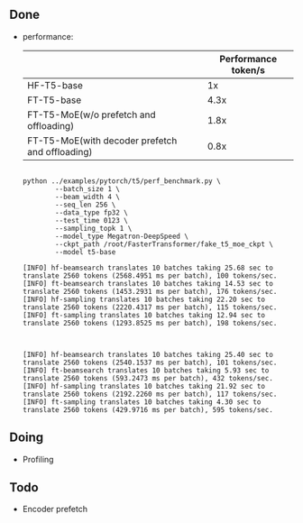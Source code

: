 ## Done

- performance:

  |                                                 |      | Performance token/s |
  | ----------------------------------------------- | ---- | ------------------- |
  | HF-T5-base                                      |      | 1x                  |
  | FT-T5-base                                      |      | 4.3x                |
  | FT-T5-MoE(w/o prefetch and offloading)          |      | 1.8x                |
  | FT-T5-MoE(with decoder prefetch and offloading) |      | 0.8x                |
  
  ```
   
  python ../examples/pytorch/t5/perf_benchmark.py \
          --batch_size 1 \
          --beam_width 4 \
          --seq_len 256 \
          --data_type fp32 \
          --test_time 0123 \
          --sampling_topk 1 \
          --model_type Megatron-DeepSpeed \
          --ckpt_path /root/FasterTransformer/fake_t5_moe_ckpt \
          --model t5-base
          
  [INFO] hf-beamsearch translates 10 batches taking 25.68 sec to translate 2560 tokens (2568.4951 ms per batch), 100 tokens/sec.
  [INFO] ft-beamsearch translates 10 batches taking 14.53 sec to translate 2560 tokens (1453.2931 ms per batch), 176 tokens/sec.
  [INFO] hf-sampling translates 10 batches taking 22.20 sec to translate 2560 tokens (2220.4317 ms per batch), 115 tokens/sec.
  [INFO] ft-sampling translates 10 batches taking 12.94 sec to translate 2560 tokens (1293.8525 ms per batch), 198 tokens/sec.
  
  
  
  [INFO] hf-beamsearch translates 10 batches taking 25.40 sec to translate 2560 tokens (2540.1537 ms per batch), 101 tokens/sec.
  [INFO] ft-beamsearch translates 10 batches taking 5.93 sec to translate 2560 tokens (593.2473 ms per batch), 432 tokens/sec.
  [INFO] hf-sampling translates 10 batches taking 21.92 sec to translate 2560 tokens (2192.2260 ms per batch), 117 tokens/sec.
  [INFO] ft-sampling translates 10 batches taking 4.30 sec to translate 2560 tokens (429.9716 ms per batch), 595 tokens/sec.
  ```
## Doing

-  Profiling

## Todo

- Encoder prefetch

